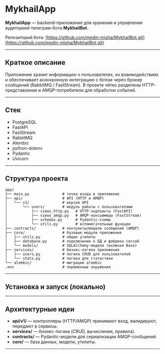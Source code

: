 # MykhailApp

**MykhailApp** — backend-приложение для хранения и управления аудиторией телеграм-бота **MykhailBot**.

Репозиторий бота: [https://github.com/medin-misha/MykhailBot.git](https://github.com/medin-misha/MykhailBot.git)

---

## Краткое описание

Приложение хранит информацию о пользователях, их взаимодействиях и обеспечивает асинхронную интеграцию с ботом через брокер сообщений (RabbitMQ / FastStream). В проекте чётко разделены HTTP-представления и AMQP-потребители для обработки событий.

---

## Стек

* PostgreSQL
* FastAPI
* FastStream
* RabbitMQ
* Alembic
* python-dotenv
* Pydantic
* Uvicorn

---

## Структура проекта

```
app/
├── main.py               # точка входа в приложение
├── api/                  # API (HTTP и AMQP)
│   └── v1/               # версия API
│       └── users/        # модуль работы с пользователями
│           ├── views_http.py   # HTTP-эндпоинты (FastAPI)
│           ├── views_amqp.py   # AMQP-консьюмеры (FastStream)
│           ├── schemas.py      # Pydantic-схемы
│           └── utils.py        # вспомогательные функции
├── contracts/            # контракты/модели сообщений (AMQP)
├── core/                 # базовые модули приложения
│   ├── utils.py          # общие утилиты
│   ├── database.py       # подключение к БД и фабрика сессий
│   └── models/           # SQLAlchemy-модели (включая Base)
├── services/             # бизнес-логика приложения
│   ├── users.py          # логика CRUD для пользователей
│   └── stats.py          # логика для статистики
└── alembic/              # миграции alembic
.env                      # переменные окружения
```

---

## Установка и запуск (локально)

---

## Архитектурные идеи

* **api/v1/** — контроллеры (HTTP/AMQP) принимают вход, валидируют, передают в сервисы.
* **services/** — бизнес-логика (CRUD, вычисления, правила).
* **contracts/** — Pydantic-модели для сериализации AMQP-сообщений.
* **core/** — база данных, модели, утилиты.

---
